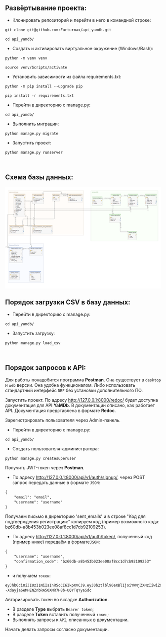 ## Развёртывание проекта:
+ Клонировать репозиторий и перейти в него в командной строке:
```shell script
git clone git@github.com:Furturnax/api_yamdb.git
```

```shell script
cd api_yamdb/
```

+ Cоздать и активировать виртуальное окружение (Windows/Bash):
```shell script
python -m venv venv
```

```shell script
source venv/Scripts/activate
```

+ Установить зависимости из файла requirements.txt:
```shell script
python -m pip install --upgrade pip
```

```shell script
pip install -r requirements.txt
```

+ Перейти в директорию с manage.py:
```shell script
cd api_yamdb/
```

+ Выполнить миграции:
```shell script
python manage.py migrate
```

+ Запустить проект:
```shell script
python manage.py runserver
```

<br>

## Схема базы данных:
<img src="./assets/db_schema.png" alt="Schema of db">

<br>

## Порядок загрузки CSV в базу данных:
+ Перейти в директорию с manage.py:
```shell script
cd api_yamdb/
```

+ Запустить загрузку:
```shell script
python manage.py load_csv
```

<br>

## Порядок запросов к API:
Для работы понадобится программа **Postman**. Она существует в `desktop` и `web` версии. Она удобна функционалом. Либо использовать стандартный интерфейс `DRF` без установки дополнительного ПО. 

Запустить проект. По адресу http://127.0.0.1:8000/redoc/ будет доступна документация для API **YaMDb**. В документации описано, как работает API. Документация представлена в формате **Redoc**.

Зарегистрировать пользователя через Admin-панель.
+ Перейти в директорию с manage.py:
```shell script
cd api_yamdb/
```

+ Создать пользователя-администратора:
```shell script
python manage.py createsuperuser
```

Получить JWT-токен через **Postman**.  
+ По адресу http://127.0.0.1:8000/api/v1/auth/signup/, через POST запрос передать данные в формате `JSON`:
```
{
    "email": "email",
    "username": "username"
}
```

Получаем письмо в директорию 'sent_emails' и в строке "Код для подтверждения регистрации:"
копируем код (пример возможного кода: bz60db-a8b453b023ee08af8cc1d7cb92109253).

+ По адресу http://127.0.0.1:8000/api/v1/auth/token/, полученный код (пример ниже) передаём в формате`JSON`:
```
{
    "username": "username",
    "confirmation_code": "bz60db-a8b453b023ee08af8cc1d7cb92109253"
}
```
+ и получаем `токен`:
```
eyJhbGciOiJIUzI1NiIsInR5cCI6IkpXVCJ9.eyJ0b2tlbl90eXBlIjoiYWNjZXNzIiwiZXhwIjoxNzAxNDQyOTM4LCJpYXQiOjE3MDEzNTY1MzgsImp0aSI6ImZiN2Y5ZTYwYTNiMzQxMzU5NGJlYjc2YTBkNWE0YzlmIiwidXNlcl9pZCI6M30._h5--Xdayja6eMHENZnbRA50XMR7H8b-UQYTqYyaSdc
```

Авторизировать токен во вкладке **Authorization**.
- В разделе **Type** выбрать `Bearer token`;
- В разделе **Token** вставить полученный `токен`;
- Выполнять запросы к `API`, описанных в документации. 

Начать делать запросы согласно документации.